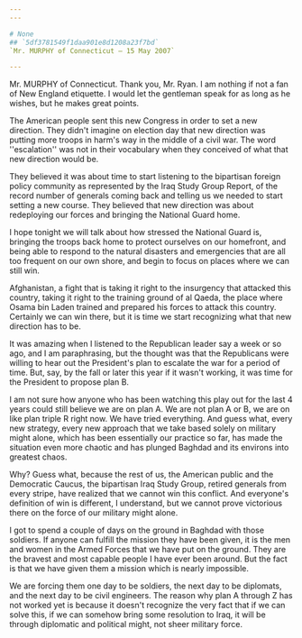 ```yaml
---
---

# None
## `5df3781549f1daa901e8d1208a23f7bd`
`Mr. MURPHY of Connecticut — 15 May 2007`

---
```



Mr. MURPHY of Connecticut. Thank you, Mr. Ryan. I am nothing if not a 
fan of New England etiquette. I would let the gentleman speak for as 
long as he wishes, but he makes great points.

The American people sent this new Congress in order to set a new 
direction. They didn't imagine on election day that new direction was 
putting more troops in harm's way in the middle of a civil war. The 
word ''escalation'' was not in their vocabulary when they conceived of 
what that new direction would be.

They believed it was about time to start listening to the bipartisan 
foreign policy community as represented by the Iraq Study Group Report, 
of the record number of generals coming back and telling us we needed 
to start setting a new course. They believed that new direction was 
about redeploying our forces and bringing the National Guard home.

I hope tonight we will talk about how stressed the National Guard is, 
bringing the troops back home to protect ourselves on our homefront, 
and being able to respond to the natural disasters and emergencies that 
are all too frequent on our own shore, and begin to focus on places 
where we can still win.

Afghanistan, a fight that is taking it right to the insurgency that 
attacked this country, taking it right to the training ground of al 
Qaeda, the place where Osama bin Laden trained and prepared his forces 
to attack this country. Certainly we can win there, but it is time we 
start recognizing what that new direction has to be.

It was amazing when I listened to the Republican leader say a week or 
so ago, and I am paraphrasing, but the thought was that the Republicans 
were willing to hear out the President's plan to escalate the war for a 
period of time. But, say, by the fall or later this year if it wasn't 
working, it was time for the President to propose plan B.

I am not sure how anyone who has been watching this play out for the 
last 4 years could still believe we are on plan A. We are not plan A or 
B, we are on like plan triple R right now. We have tried everything. 
And guess what, every new strategy, every new approach that we take 
based solely on military might alone, which has been essentially our 
practice so far, has made the situation even more chaotic and has 
plunged Baghdad and its environs into greatest chaos.

Why? Guess what, because the rest of us, the American public and the 
Democratic Caucus, the bipartisan Iraq Study Group, retired generals 
from every stripe, have realized that we cannot win this conflict. And 
everyone's definition of win is different, I understand, but we cannot 
prove victorious there on the force of our military might alone.

I got to spend a couple of days on the ground in Baghdad with those 
soldiers. If anyone can fulfill the mission they have been given, it is 
the men and women in the Armed Forces that we have put on the ground. 
They are the bravest and most capable people I have ever been around. 
But the fact is that we have given them a mission which is nearly 
impossible.

We are forcing them one day to be soldiers, the next day to be 
diplomats, and the next day to be civil engineers. The reason why plan 
A through Z has not worked yet is because it doesn't recognize the very 
fact that if we can solve this, if we can somehow bring some resolution 
to Iraq, it will be through diplomatic and political might, not sheer 
military force.